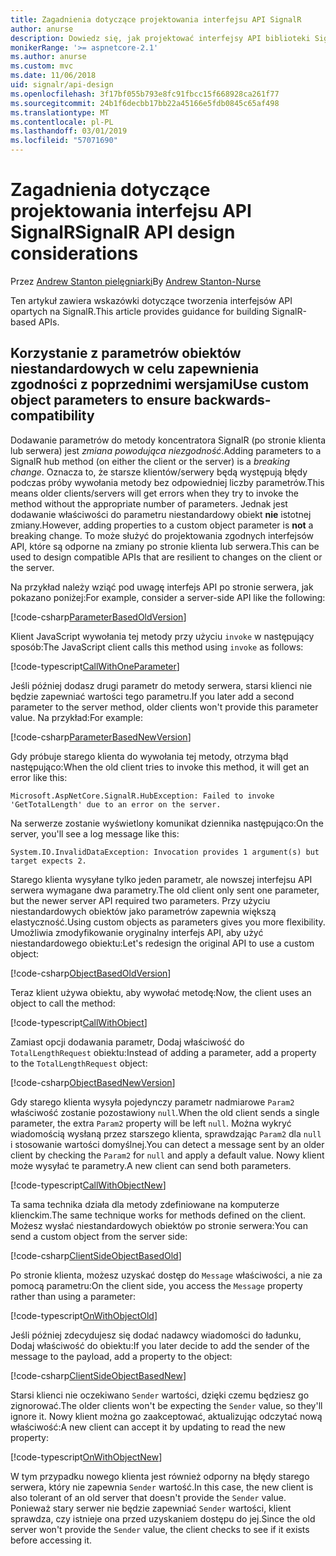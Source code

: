 ```yaml
---
title: Zagadnienia dotyczące projektowania interfejsu API SignalR
author: anurse
description: Dowiedz się, jak projektować interfejsy API biblioteki SignalR dla zgodności między wersjami aplikacji.
monikerRange: '>= aspnetcore-2.1'
ms.author: anurse
ms.custom: mvc
ms.date: 11/06/2018
uid: signalr/api-design
ms.openlocfilehash: 3f17bf055b793e8fc91fbcc15f668928ca261f77
ms.sourcegitcommit: 24b1f6decbb17bb22a45166e5fdb0845c65af498
ms.translationtype: MT
ms.contentlocale: pl-PL
ms.lasthandoff: 03/01/2019
ms.locfileid: "57071690"
---
```

# <a name="signalr-api-design-considerations"></a><span data-ttu-id="4427b-103">Zagadnienia dotyczące projektowania interfejsu API SignalR</span><span class="sxs-lookup"><span data-stu-id="4427b-103">SignalR API design considerations</span></span>

<span data-ttu-id="4427b-104">Przez [Andrew Stanton pielęgniarki](https://twitter.com/anurse)</span><span class="sxs-lookup"><span data-stu-id="4427b-104">By [Andrew Stanton-Nurse](https://twitter.com/anurse)</span></span>

<span data-ttu-id="4427b-105">Ten artykuł zawiera wskazówki dotyczące tworzenia interfejsów API opartych na SignalR.</span><span class="sxs-lookup"><span data-stu-id="4427b-105">This article provides guidance for building SignalR-based APIs.</span></span>

## <a name="use-custom-object-parameters-to-ensure-backwards-compatibility"></a><span data-ttu-id="4427b-106">Korzystanie z parametrów obiektów niestandardowych w celu zapewnienia zgodności z poprzednimi wersjami</span><span class="sxs-lookup"><span data-stu-id="4427b-106">Use custom object parameters to ensure backwards-compatibility</span></span>

<span data-ttu-id="4427b-107">Dodawanie parametrów do metody koncentratora SignalR (po stronie klienta lub serwera) jest *zmiana powodująca niezgodność*.</span><span class="sxs-lookup"><span data-stu-id="4427b-107">Adding parameters to a SignalR hub method (on either the client or the server) is a *breaking change*.</span></span> <span data-ttu-id="4427b-108">Oznacza to, że starsze klientów/serwery będą występują błędy podczas próby wywołania metody bez odpowiedniej liczby parametrów.</span><span class="sxs-lookup"><span data-stu-id="4427b-108">This means older clients/servers will get errors when they try to invoke the method without the appropriate number of parameters.</span></span> <span data-ttu-id="4427b-109">Jednak jest dodawanie właściwości do parametru niestandardowy obiekt **nie** istotnej zmiany.</span><span class="sxs-lookup"><span data-stu-id="4427b-109">However, adding properties to a custom object parameter is **not** a breaking change.</span></span> <span data-ttu-id="4427b-110">To może służyć do projektowania zgodnych interfejsów API, które są odporne na zmiany po stronie klienta lub serwera.</span><span class="sxs-lookup"><span data-stu-id="4427b-110">This can be used to design compatible APIs that are resilient to changes on the client or the server.</span></span>

<span data-ttu-id="4427b-111">Na przykład należy wziąć pod uwagę interfejs API po stronie serwera, jak pokazano poniżej:</span><span class="sxs-lookup"><span data-stu-id="4427b-111">For example, consider a server-side API like the following:</span></span>

[!code-csharp[ParameterBasedOldVersion](api-design/sample/Samples.cs?name=ParameterBasedOldVersion)]

<span data-ttu-id="4427b-112">Klient JavaScript wywołania tej metody przy użyciu `invoke` w następujący sposób:</span><span class="sxs-lookup"><span data-stu-id="4427b-112">The JavaScript client calls this method using `invoke` as follows:</span></span>

[!code-typescript[CallWithOneParameter](api-design/sample/Samples.ts?name=CallWithOneParameter)]

<span data-ttu-id="4427b-113">Jeśli później dodasz drugi parametr do metody serwera, starsi klienci nie będzie zapewniać wartości tego parametru.</span><span class="sxs-lookup"><span data-stu-id="4427b-113">If you later add a second parameter to the server method, older clients won't provide this parameter value.</span></span> <span data-ttu-id="4427b-114">Na przykład:</span><span class="sxs-lookup"><span data-stu-id="4427b-114">For example:</span></span>

[!code-csharp[ParameterBasedNewVersion](api-design/sample/Samples.cs?name=ParameterBasedNewVersion)]

<span data-ttu-id="4427b-115">Gdy próbuje starego klienta do wywołania tej metody, otrzyma błąd następująco:</span><span class="sxs-lookup"><span data-stu-id="4427b-115">When the old client tries to invoke this method, it will get an error like this:</span></span>

```
Microsoft.AspNetCore.SignalR.HubException: Failed to invoke 'GetTotalLength' due to an error on the server.
```

<span data-ttu-id="4427b-116">Na serwerze zostanie wyświetlony komunikat dziennika następująco:</span><span class="sxs-lookup"><span data-stu-id="4427b-116">On the server, you'll see a log message like this:</span></span>

```
System.IO.InvalidDataException: Invocation provides 1 argument(s) but target expects 2.
```

<span data-ttu-id="4427b-117">Starego klienta wysyłane tylko jeden parametr, ale nowszej interfejsu API serwera wymagane dwa parametry.</span><span class="sxs-lookup"><span data-stu-id="4427b-117">The old client only sent one parameter, but the newer server API required two parameters.</span></span> <span data-ttu-id="4427b-118">Przy użyciu niestandardowych obiektów jako parametrów zapewnia większą elastyczność.</span><span class="sxs-lookup"><span data-stu-id="4427b-118">Using custom objects as parameters gives you more flexibility.</span></span> <span data-ttu-id="4427b-119">Umożliwia zmodyfikowanie oryginalny interfejs API, aby użyć niestandardowego obiektu:</span><span class="sxs-lookup"><span data-stu-id="4427b-119">Let's redesign the original API to use a custom object:</span></span>

[!code-csharp[ObjectBasedOldVersion](api-design/sample/Samples.cs?name=ObjectBasedOldVersion)]

<span data-ttu-id="4427b-120">Teraz klient używa obiektu, aby wywołać metodę:</span><span class="sxs-lookup"><span data-stu-id="4427b-120">Now, the client uses an object to call the method:</span></span>

[!code-typescript[CallWithObject](api-design/sample/Samples.ts?name=CallWithObject)]

<span data-ttu-id="4427b-121">Zamiast opcji dodawania parametr, Dodaj właściwość do `TotalLengthRequest` obiektu:</span><span class="sxs-lookup"><span data-stu-id="4427b-121">Instead of adding a parameter, add a property to the `TotalLengthRequest` object:</span></span>

[!code-csharp[ObjectBasedNewVersion](api-design/sample/Samples.cs?name=ObjectBasedNewVersion&highlight=4,9-13)]

<span data-ttu-id="4427b-122">Gdy starego klienta wysyła pojedynczy parametr nadmiarowe `Param2` właściwość zostanie pozostawiony `null`.</span><span class="sxs-lookup"><span data-stu-id="4427b-122">When the old client sends a single parameter, the extra `Param2` property will be left `null`.</span></span> <span data-ttu-id="4427b-123">Można wykryć wiadomością wysłaną przez starszego klienta, sprawdzając `Param2` dla `null` i stosowanie wartości domyślnej.</span><span class="sxs-lookup"><span data-stu-id="4427b-123">You can detect a message sent by an older client by checking the `Param2` for `null` and apply a default value.</span></span> <span data-ttu-id="4427b-124">Nowy klient może wysyłać te parametry.</span><span class="sxs-lookup"><span data-stu-id="4427b-124">A new client can send both parameters.</span></span>

[!code-typescript[CallWithObjectNew](api-design/sample/Samples.ts?name=CallWithObjectNew)]

<span data-ttu-id="4427b-125">Ta sama technika działa dla metody zdefiniowane na komputerze klienckim.</span><span class="sxs-lookup"><span data-stu-id="4427b-125">The same technique works for methods defined on the client.</span></span> <span data-ttu-id="4427b-126">Możesz wysłać niestandardowych obiektów po stronie serwera:</span><span class="sxs-lookup"><span data-stu-id="4427b-126">You can send a custom object from the server side:</span></span>

[!code-csharp[ClientSideObjectBasedOld](api-design/sample/Samples.cs?name=ClientSideObjectBasedOld)]

<span data-ttu-id="4427b-127">Po stronie klienta, możesz uzyskać dostęp do `Message` właściwości, a nie za pomocą parametru:</span><span class="sxs-lookup"><span data-stu-id="4427b-127">On the client side, you access the `Message` property rather than using a parameter:</span></span>

[!code-typescript[OnWithObjectOld](api-design/sample/Samples.ts?name=OnWithObjectOld)]

<span data-ttu-id="4427b-128">Jeśli później zdecydujesz się dodać nadawcy wiadomości do ładunku, Dodaj właściwość do obiektu:</span><span class="sxs-lookup"><span data-stu-id="4427b-128">If you later decide to add the sender of the message to the payload, add a property to the object:</span></span>

[!code-csharp[ClientSideObjectBasedNew](api-design/sample/Samples.cs?name=ClientSideObjectBasedNew&highlight=5)]

<span data-ttu-id="4427b-129">Starsi klienci nie oczekiwano `Sender` wartości, dzięki czemu będziesz go zignorować.</span><span class="sxs-lookup"><span data-stu-id="4427b-129">The older clients won't be expecting the `Sender` value, so they'll ignore it.</span></span> <span data-ttu-id="4427b-130">Nowy klient można go zaakceptować, aktualizując odczytać nową właściwość:</span><span class="sxs-lookup"><span data-stu-id="4427b-130">A new client can accept it by updating to read the new property:</span></span>

[!code-typescript[OnWithObjectNew](api-design/sample/Samples.ts?name=OnWithObjectNew&highlight=2-5)]

<span data-ttu-id="4427b-131">W tym przypadku nowego klienta jest również odporny na błędy starego serwera, który nie zapewnia `Sender` wartość.</span><span class="sxs-lookup"><span data-stu-id="4427b-131">In this case, the new client is also tolerant of an old server that doesn't provide the `Sender` value.</span></span> <span data-ttu-id="4427b-132">Ponieważ stary serwer nie będzie zapewniać `Sender` wartości, klient sprawdza, czy istnieje ona przed uzyskaniem dostępu do jej.</span><span class="sxs-lookup"><span data-stu-id="4427b-132">Since the old server won't provide the `Sender` value, the client checks to see if it exists before accessing it.</span></span>
